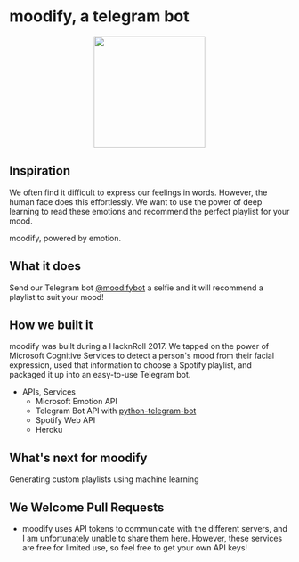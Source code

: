 # moodify, a telegram bot

<p align="center">
 <img src="https://cloud.githubusercontent.com/assets/15007950/22197508/3ef75cc0-e18d-11e6-9752-fe481d10dbb2.jpg" width="200">
</p>

## Inspiration
We often find it difficult to express our feelings in words. However, the human face does this effortlessly. We want to use the power of deep learning to read these emotions and recommend the perfect playlist for your mood.

moodify, powered by emotion. 

## What it does
Send our Telegram bot [@moodifybot](telegram.me/moodifybot) a selfie and it will recommend a playlist to suit your mood!

## How we built it
moodify was built during a HacknRoll 2017. We tapped on the power of Microsoft Cognitive Services to detect a person's mood from their facial expression, used that information to choose a Spotify playlist, and packaged it up into an easy-to-use Telegram bot.

* APIs, Services
  * Microsoft Emotion API
  * Telegram Bot API with [python-telegram-bot](https://github.com/python-telegram-bot/python-telegram-bot)
  * Spotify Web API
  * Heroku

## What's next for moodify
Generating custom playlists using machine learning

## We Welcome Pull Requests
* moodify uses API tokens to communicate with the different servers, and I am unfortunately unable to share them here. However, these services are free for limited use, so feel free to get your own API keys!
